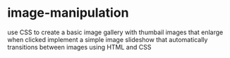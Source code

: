 # image-manipulation
use CSS to create a basic image gallery with thumbail images that enlarge when clicked
implement a simple image slideshow that automatically transitions between images using HTML and CSS
